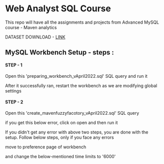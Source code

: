 
# Web Analyst SQL Course
This repo will have all the assignments and projects from Advanced MySQL course - Maven analytics 

DATASET DOWNLOAD - [LINK](https://drive.google.com/file/d/1OhEyPDz_jzhuy2rMagq70bHnecvBt4S-/view?usp=sharing)


## MySQL Workbench Setup - steps :

#### STEP - 1
Open this 'preparing_workbench_vApril2022.sql' SQL query and run it



After it successfully ran, restart the workbench as we are modifying global settings

#### STEP - 2

Open this 'create_mavenfuzzyfacotory_vApril2022.sql' SQL query

if you get this below error, click on open and then run it




If you didn't get any error with above two steps, you are done with the setup. Follow
below steps, only if you face any errors


move to preference page of workbench

and change the below-mentioned time limits to '6000'
